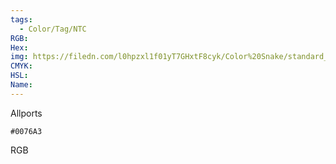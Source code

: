 ```yaml
---
tags:
  - Color/Tag/NTC
RGB:
Hex:
img: https://filedn.com/l0hpzxl1f01yT7GHxtF8cyk/Color%20Snake/standard_csv_to_svg/0076A3.svg
CMYK:
HSL:
Name:
---
```

Allports
```palette
#0076A3
```
RGB
